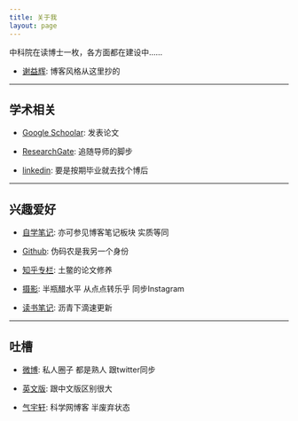 ```yaml
---
title: 关于我
layout: page
---
```


中科院在读博士一枚，各方面都在建设中……

- [谢益辉](http://yihui.name): 博客风格从这里抄的

---

## 学术相关

- [Google Schoolar](http://scholar.google.com/citations?user=SPNX8oUAAAAJ&hl=en): 发表论文

- [ResearchGate](https://www.researchgate.net/profile/Miao_Yu21): 追随导师的脚步

- [linkedin](cn.linkedin.com/pub/yufree): 要是按期毕业就去找个博后

---

## 兴趣爱好

- [自学笔记](http://yufree.github.io/notes): 亦可参见博客笔记板块 实质等同

- [Github](https://github.com/yufree): 伪码农是我另一个身份

- [知乎专栏](http://zhuanlan.zhihu.com/yufree): 土鳖的论文修养

- [摄影](http://yufree.lofter.com/): 半瓶醋水平 从点点转乐乎 同步Instagram

- [读书笔记](https://yufreecas.blogspot.com/): 沥青下滴速更新

---

## 吐槽

- [微博](http://weibo.com/yufreecas): 私人圈子 都是熟人 跟twitter同步

- [英文版](http://yufree.github.io/blog/): 跟中文版区别很大

- [气宇轩](http://blog.sciencenet.cn/u/yufree): 科学网博客 半废弃状态